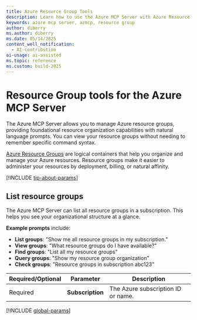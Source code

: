 ```yaml
---
title: Azure Resource Group Tools 
description: Learn how to use the Azure MCP Server with Azure Resource Groups.
keywords: azure mcp server, azmcp, resource group
author: diberry
ms.author: diberry
ms.date: 05/14/2025
content_well_notification: 
  - AI-contribution
ai-usage: ai-assisted
ms.topic: reference
ms.custom: build-2025
--- 
```

# Resource Group tools for the Azure MCP Server

The Azure MCP Server allows you to manage Azure resource groups, providing foundational resource organization capabilities with natural language prompts. You can view your resource groups without needing to remember specific command syntax.

[Azure Resource Groups](/azure/azure-resource-manager/management/overview) are logical containers that help you organize and manage your Azure resources. Resource groups make it easier to administer your resources by deployment, billing, or natural affinity.

[!INCLUDE [tip-about-params](../includes/tools/parameter-consideration.md)]

## List resource groups

The Azure MCP Server can list all resource groups in a subscription. This helps you see your organizational structure at a glance.

**Example prompts** include:

- **List groups**: "Show me all resource groups in my subscription."
- **View groups**: "What resource groups do I have available?"
- **Find groups**: "List all my resource groups"
- **Query groups**: "Show my resource group organization"
- **Check groups**: "Resource groups in subscription abc123"

| Required/Optional | Parameter | Description |
|-------------------|-----------|-------------|
| Required | **Subscription** | The Azure subscription ID or name. |

[!INCLUDE [global-params](../includes/tools/global-parameters-link.md)]